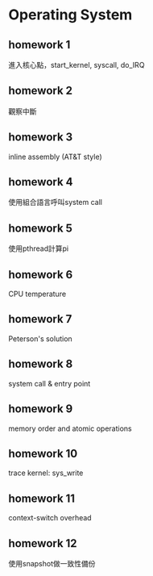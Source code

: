 # Operating System
## homework 1
進入核心點，start_kernel, syscall, do_IRQ
## homework 2
觀察中斷
## homework 3
inline assembly (AT&T style)
## homework 4
使用組合語言呼叫system call
## homework 5
使用pthread計算pi
## homework 6
CPU temperature
## homework 7
Peterson's solution
## homework 8
system call & entry point
## homework 9
memory order and atomic operations
## homework 10
trace kernel: sys_write
## homework 11
context-switch overhead
## homework 12
使用snapshot做一致性備份







